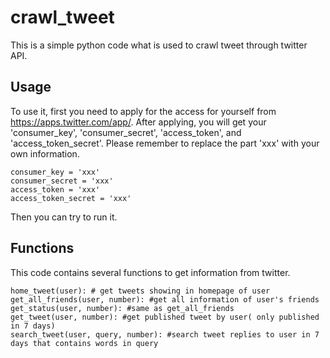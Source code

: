 # crawl_tweet

This is a simple python code what is used to crawl tweet through twitter API.

## Usage
To use it, first you need to apply for the access for yourself from https://apps.twitter.com/app/. After applying, you will get your 'consumer_key', 'consumer_secret', 'access_token', and 'access_token_secret'. Please remember to replace the part 'xxx' with your own information.

    consumer_key = 'xxx'
    consumer_secret = 'xxx'
    access_token = 'xxx'
    access_token_secret = 'xxx'

Then you can try to run it.

## Functions
This code contains several functions to get information from twitter.

    home_tweet(user): # get tweets showing in homepage of user
    get_all_friends(user, number): #get all information of user's friends
    get_status(user, number): #same as get_all_friends
    get_tweet(user, number): #get published tweet by user( only published in 7 days)
    search_tweet(user, query, number): #search tweet replies to user in 7 days that contains words in query 
